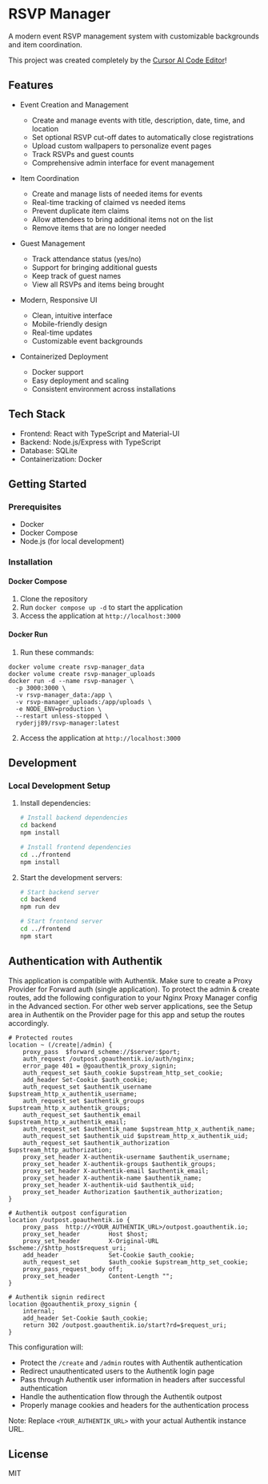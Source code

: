 # RSVP Manager

A modern event RSVP management system with customizable backgrounds and item coordination.

This project was created completely by the [Cursor AI Code Editor](https://www.cursor.com/)!

## Features

- Event Creation and Management
  - Create and manage events with title, description, date, time, and location
  - Set optional RSVP cut-off dates to automatically close registrations
  - Upload custom wallpapers to personalize event pages
  - Track RSVPs and guest counts
  - Comprehensive admin interface for event management

- Item Coordination
  - Create and manage lists of needed items for events
  - Real-time tracking of claimed vs needed items
  - Prevent duplicate item claims
  - Allow attendees to bring additional items not on the list
  - Remove items that are no longer needed

- Guest Management
  - Track attendance status (yes/no)
  - Support for bringing additional guests
  - Keep track of guest names
  - View all RSVPs and items being brought

- Modern, Responsive UI
  - Clean, intuitive interface
  - Mobile-friendly design
  - Real-time updates
  - Customizable event backgrounds

- Containerized Deployment
  - Docker support
  - Easy deployment and scaling
  - Consistent environment across installations

## Tech Stack

- Frontend: React with TypeScript and Material-UI
- Backend: Node.js/Express with TypeScript
- Database: SQLite
- Containerization: Docker

## Getting Started

### Prerequisites

- Docker
- Docker Compose
- Node.js (for local development)

### Installation

#### Docker Compose

1. Clone the repository
2. Run `docker compose up -d` to start the application
3. Access the application at `http://localhost:3000`

#### Docker Run

1. Run these commands:
```
docker volume create rsvp-manager_data
docker volume create rsvp-manager_uploads
docker run -d --name rsvp-manager \
  -p 3000:3000 \
  -v rsvp-manager_data:/app \
  -v rsvp-manager_uploads:/app/uploads \
  -e NODE_ENV=production \
  --restart unless-stopped \
  ryderjj89/rsvp-manager:latest
```
2. Access the application at `http://localhost:3000`

## Development

### Local Development Setup

1. Install dependencies:
   ```bash
   # Install backend dependencies
   cd backend
   npm install

   # Install frontend dependencies
   cd ../frontend
   npm install
   ```

2. Start the development servers:
   ```bash
   # Start backend server
   cd backend
   npm run dev

   # Start frontend server
   cd ../frontend
   npm start
   ```

## Authentication with Authentik

This application is compatible with Authentik. Make sure to create a Proxy Provider for Forward auth (single application). To protect the admin & create routes, add the following configuration to your Nginx Proxy Manager config in the Advanced section. For other web server applications, see the Setup area in Authentik on the Provider page for this app and setup the routes accordingly.

```nginx
# Protected routes
location ~ (/create|/admin) {
    proxy_pass	$forward_scheme://$server:$port;
    auth_request /outpost.goauthentik.io/auth/nginx;
    error_page 401 = @goauthentik_proxy_signin;
    auth_request_set $auth_cookie $upstream_http_set_cookie;
    add_header Set-Cookie $auth_cookie;
    auth_request_set $authentik_username $upstream_http_x_authentik_username;
    auth_request_set $authentik_groups $upstream_http_x_authentik_groups;
    auth_request_set $authentik_email $upstream_http_x_authentik_email;
    auth_request_set $authentik_name $upstream_http_x_authentik_name;
    auth_request_set $authentik_uid $upstream_http_x_authentik_uid;
    auth_request_set $authentik_authorization $upstream_http_authorization;
    proxy_set_header X-authentik-username $authentik_username;
    proxy_set_header X-authentik-groups $authentik_groups;
    proxy_set_header X-authentik-email $authentik_email;
    proxy_set_header X-authentik-name $authentik_name;
    proxy_set_header X-authentik-uid $authentik_uid;
    proxy_set_header Authorization $authentik_authorization;
}

# Authentik outpost configuration
location /outpost.goauthentik.io {
    proxy_pass	http://<YOUR_AUTHENTIK_URL>/outpost.goauthentik.io;
    proxy_set_header        Host $host;
    proxy_set_header        X-Original-URL $scheme://$http_host$request_uri;
    add_header              Set-Cookie $auth_cookie;
    auth_request_set        $auth_cookie $upstream_http_set_cookie;
    proxy_pass_request_body off;
    proxy_set_header        Content-Length "";
}

# Authentik signin redirect
location @goauthentik_proxy_signin {
    internal;
    add_header Set-Cookie $auth_cookie;
    return 302 /outpost.goauthentik.io/start?rd=$request_uri;
}
```

This configuration will:
- Protect the `/create` and `/admin` routes with Authentik authentication
- Redirect unauthenticated users to the Authentik login page
- Pass through Authentik user information in headers after successful authentication
- Handle the authentication flow through the Authentik outpost
- Properly manage cookies and headers for the authentication process

Note: Replace `<YOUR_AUTHENTIK_URL>` with your actual Authentik instance URL.

## License

MIT
